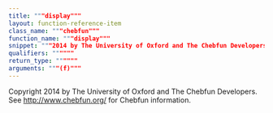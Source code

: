 ```yaml
---
title: """display"""
layout: function-reference-item
class_name: """chebfun"""
function_name: """display"""
snippet: """2014 by The University of Oxford and The Chebfun Developers."""
qualifiers: """"""
return_type: """"""
arguments: """(f)"""
---
```


  Copyright 2014 by The University of Oxford and The Chebfun Developers. 
  See http://www.chebfun.org/ for Chebfun information.
